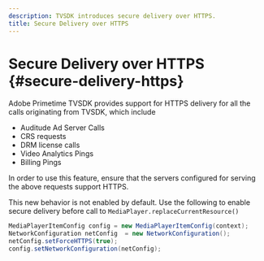 ```yaml
---
description: TVSDK introduces secure delivery over HTTPS.
title: Secure Delivery over HTTPS
---
```


# Secure Delivery over HTTPS {#secure-delivery-https}

Adobe Primetime TVSDK provides support for HTTPS delivery for all the calls originating from TVSDK, which include

* Auditude Ad Server Calls
* CRS requests
* DRM license calls
* Video Analytics Pings
* Billing Pings

In order to use this feature, ensure that the servers configured for serving the above requests support HTTPS.

This new behavior is not enabled by default. Use the following to enable secure delivery before call to `MediaPlayer.replaceCurrentResource()`

```java
MediaPlayerItemConfig config = new MediaPlayerItemConfig(context);
NetworkConfiguration netConfig  = new NetworkConfiguration();
netConfig.setForceHTTPS(true);
config.setNetworkConfiguration(netConfig);
```